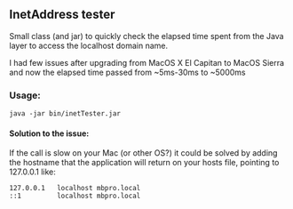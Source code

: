 ## InetAddress tester
Small class (and jar) to quickly check the elapsed time spent from the Java layer to access the localhost domain name.

I had few issues after upgrading from MacOS X El Capitan to MacOS Sierra and now the elapsed time passed from ~5ms-30ms to ~5000ms

### Usage:
`java -jar bin/inetTester.jar`

#### Solution to the issue:
If the call is slow on your Mac (or other OS?) it could be solved by adding the hostname that the application will return on your hosts file, pointing to 127.0.0.1 like:

```
127.0.0.1   localhost mbpro.local
::1         localhost mbpro.local
```
